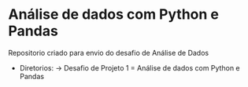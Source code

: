 # Análise de dados com Python e Pandas
Repositorio criado para envio do desafio de Análise de Dados

- Diretorios:
-> Desafio de Projeto 1 = Análise de dados com Python e Pandas
